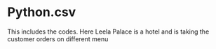 # Python.csv
This includes the codes.
Here Leela Palace is a hotel and is taking the customer orders on different menu 
